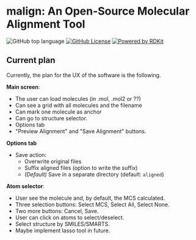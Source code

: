 # malign: An Open-Source Molecular Alignment Tool

![GitHub top language](https://img.shields.io/github/languages/top/hellmrf/malign)
[![GitHub License](https://img.shields.io/github/license/hellmrf/malign)](https://github.com/hellmrf/malign/blob/main/LICENSE)
[![Powered by RDKit](https://img.shields.io/badge/Powered%20by-RDKit-3838ff.svg?logo=data:image/png;base64,iVBORw0KGgoAAAANSUhEUgAAABAAAAAQBAMAAADt3eJSAAAABGdBTUEAALGPC/xhBQAAACBjSFJNAAB6JgAAgIQAAPoAAACA6AAAdTAAAOpgAAA6mAAAF3CculE8AAAAFVBMVEXc3NwUFP8UPP9kZP+MjP+0tP////9ZXZotAAAAAXRSTlMAQObYZgAAAAFiS0dEBmFmuH0AAAAHdElNRQfmAwsPGi+MyC9RAAAAQElEQVQI12NgQABGQUEBMENISUkRLKBsbGwEEhIyBgJFsICLC0iIUdnExcUZwnANQWfApKCK4doRBsKtQFgKAQC5Ww1JEHSEkAAAACV0RVh0ZGF0ZTpjcmVhdGUAMjAyMi0wMy0xMVQxNToyNjo0NyswMDowMDzr2J4AAAAldEVYdGRhdGU6bW9kaWZ5ADIwMjItMDMtMTFUMTU6MjY6NDcrMDA6MDBNtmAiAAAAAElFTkSuQmCC)](https://www.rdkit.org/)


## Current plan

Currently, the plan for the UX of the software is the following.

**Main screen**:
- The user can load molecules (in .mol, .mol2 or ??)
- Can see a grid with all molecules and the filename
- Can mark one molecule as anchor
- Can go to structure selector.
- Options tab
- "Preview Alignment" and "Save Alignment" buttons.

**Options tab**
- Save action:
  - Overwrite original files
  - Suffix aligned files (option to write the suffix)
  - *(Default)* Save in a separate directory (default: `aligned`)

**Atom selector**:
- User see the molecule and, by default, the MCS calculated.
- Three selection buttons: Select MCS, Select All, Select None.
- Two more buttons: Cancel, Save.
- User can click on atoms to select/deselect.
- Select structure by SMILES/SMARTS.
- Maybe implement lasso tool in future.

